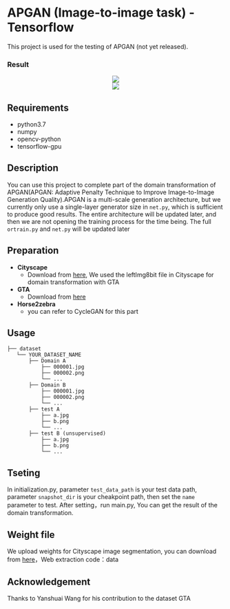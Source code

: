 # APGAN (Image-to-image task) -Tensorflow
This project is used for the testing of APGAN (not yet released).

### Result
<div align="center">
  <img src="./result/out.gif">
</div>

<div align="center">
  <img src="city_game.mp4">
</div>

## Requirements
* python3.7
* numpy
* opencv-python
* tensorflow-gpu

## Description
You can use this project to complete part of the domain transformation of APGAN(APGAN: Adaptive Penalty Technique to Improve Image-to-Image Generation Quality).APGAN is a multi-scale generation architecture, but we currently only use a single-layer generator size in `net.py`, which is sufficient to produce good results. The entire architecture will be updated later, and then we are not opening the training process for the time being. The full `ortrain.py` and `net.py` will be updated later

## Preparation
* **Cityscape**
  * Download from [here]( https://www.cityscapes-dataset.com), We used the leftImg8bit file in Cityscape for domain transformation with GTA
* **GTA**
  * Download from [here]( https://download.visinf.tu-darmstadt.de/data/from_games)
* **Horse2zebra**
  *  you can refer to CycleGAN for this part
  
## Usage
```
├── dataset
   └── YOUR_DATASET_NAME
       ├── Domain A
           ├── 000001.jpg 
           ├── 000002.png
           └── ...
       ├── Domain B
           ├── 000001.jpg
           ├── 000002.png
           └── ...
       ├── test A
           ├── a.jpg 
           ├── b.png
           └── ...
       ├── test B (unsupervised)
           ├── a.jpg 
           ├── b.png
           └── ...
```

## Tseting
In initialization.py, parameter `test_data_path` is your test data path, parameter `snapshot_dir` is your cheakpoint path, then set the `name` parameter to test. After setting，run main.py, You can get the result of the domain transformation.

## Weight file
We upload weights for Cityscape image segmentation, you can download from [here]( https://pan.baidu.com/s/13aKwSvzepVBsAHZESpFWtA)，Web extraction code：data

## Acknowledgement
Thanks to Yanshuai Wang for his contribution to the dataset GTA
